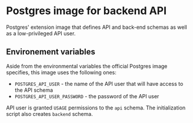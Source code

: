 # Postgres image for backend API
Postgres' extension image that defines API and back-end schemas as well as a low-privileged API user.

## Environement variables
Aside from the environmental variables the official Postgres image specifies, this image uses the following ones:
* `POSTGRES_API_USER` - the name of the API user that will have access to the API schema
* `POSTGRES_API_USER_PASSWORD` - the password of the API user
 
API user is granted `USAGE` permissions to the `api` schema. The initialization script also creates `backend` schema.

